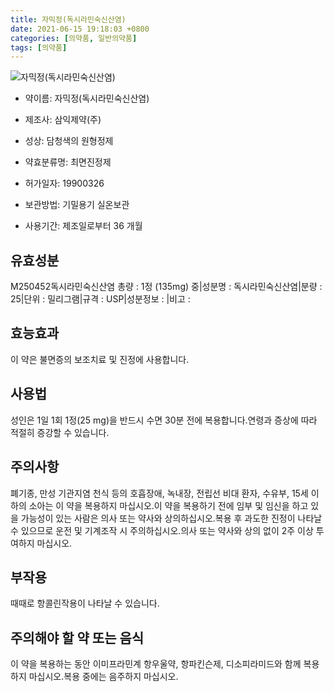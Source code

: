 ```yaml
---
title: 자믹정(독시라민숙신산염)
date: 2021-06-15 19:18:03 +0800
categories: [의약품, 일반의약품]
tags: [의약품]
---
```

![자믹정(독시라민숙신산염)](https://nedrug.mfds.go.kr/pbp/cmn/itemImageDownload/1MnfO1MVzu4)

- 약이름: 자믹정(독시라민숙신산염)
- 제조사: 삼익제약(주)
- 성상: 담청색의 원형정제

- 약효분류명: 최면진정제
- 허가일자: 19900326
- 보관방법: 기밀용기  실온보관
- 사용기간: 제조일로부터 36 개월
## 유효성분
M250452독시라민숙신산염
총량 : 1정 (135mg) 중|성분명 : 독시라민숙신산염|분량 : 25|단위 : 밀리그램|규격 : USP|성분정보 : |비고 :
## 효능효과
이 약은 불면증의 보조치료 및 진정에 사용합니다.
## 사용법
성인은 1일 1회 1정(25 mg)을 반드시 수면 30분 전에 복용합니다.연령과 증상에 따라 적절히 증강할 수 있습니다.
## 주의사항
폐기종, 만성 기관지염 천식 등의 호흡장애, 녹내장, 전립선 비대 환자, 수유부, 15세 이하의 소아는 이 약을 복용하지 마십시오.이 약을 복용하기 전에 임부 및 임신을 하고 있을 가능성이 있는 사람은 의사 또는 약사와 상의하십시오.복용 후 과도한 진정이 나타날 수 있으므로 운전 및 기계조작 시 주의하십시오.의사 또는 약사와 상의 없이 2주 이상 투여하지 마십시오.
## 부작용
때때로 항콜린작용이 나타날 수 있습니다.
## 주의해야 할 약 또는 음식
이 약을 복용하는 동안 이미프라민계 항우울약, 항파킨슨제, 디소피라미드와 함께 복용하지 마십시오.복용 중에는 음주하지 마십시오.
